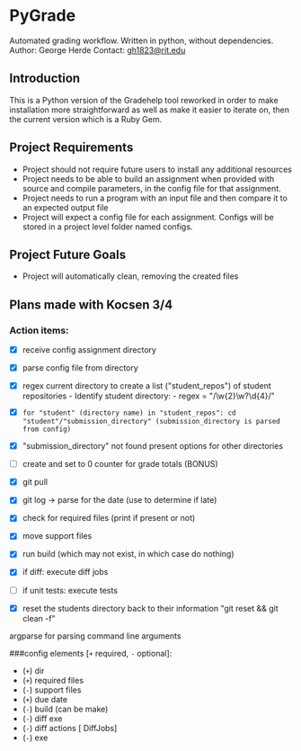 # PyGrade

Automated grading workflow.  Written in python, without dependencies.
Author: George Herde
Contact: gh1823@rit.edu

## Introduction

This is a Python version of the Gradehelp tool reworked in order to make installation more straightforward as well as make it easier to iterate on, then the current version which is a Ruby Gem.

## Project Requirements

- Project should not require future users to install any additional resources
- Project needs to be able to build an assignment when provided with source and compile parameters, in the config file for that assignment.
- Project needs to run a program with an input file and then compare it to an expected output file
- Project will expect a config file for each assignment.  Configs will be stored in a project level folder named configs.

## Project Future Goals

- Project will automatically clean, removing the created files


## Plans made with Kocsen 3/4
### Action items:


- [x] receive config assignment directory
- [x] parse config file from directory
- [x] regex current directory to create a list ("student_repos") of student repositories
        - Identify student directory:
        - regex = "/\w{2}\w?\d{4}/"
- [x] `for "student" (directory name) in "student_repos": cd "student"/"submission_directory" (submission_directory is parsed from config)`
- [x] "submission_directory" not found present options for other directories
- [ ] create and set to 0 counter for grade totals (BONUS)
- [x] git pull
- [x] git log -> parse for the date (use to determine if late)
- [x] check for required files (print if present or not)
- [x] move support files
- [x] run build (which may not exist, in which case do nothing)
- [x] if diff: execute diff jobs
- [ ] if unit tests: execute tests
- [x] reset the students directory back to their information "git reset && git clean -f"


argparse for parsing command line arguments

###config elements [`+` required, `-` optional]:
- (`+`) dir
- (`+`) required files
- (`-`) support files
- (`+`) due date
- (`-`) build (can be make)
- (`-`) diff exe
- (`-`) diff actions [ DiffJobs]
- (`-`) exe

